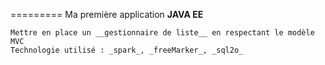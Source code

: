 
========= 
Ma première application __JAVA EE__ 


	Mettre en place un __gestionnaire de liste__ en respectant le modèle MVC
	Technologie utilisé : _spark_, _freeMarker_, _sql2o_ 
